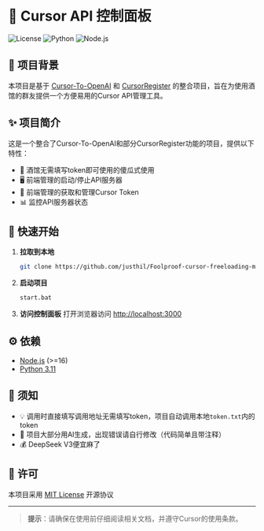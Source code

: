 # 🚀 Cursor API 控制面板

![License](https://img.shields.io/badge/license-MIT-blue.svg)
![Python](https://img.shields.io/badge/python-3.11-green.svg)
![Node.js](https://img.shields.io/badge/node.js-%3E%3D16-blue.svg)

## 📖 项目背景

本项目是基于 [Cursor-To-OpenAI](https://github.com/JiuZ-Chn/Cursor-To-OpenAI) 和 [CursorRegister](https://github.com/JiuZ-Chn/CursorRegister) 的整合项目，旨在为使用酒馆的群友提供一个方便易用的Cursor API管理工具。

## ✨ 项目简介

这是一个整合了Cursor-To-OpenAI和部分CursorRegister功能的项目，提供以下特性：

- 🎯 酒馆无需填写token即可使用的傻瓜式使用
- 🖥️ 前端管理的启动/停止API服务器
- 🔑 前端管理的获取和管理Cursor Token
- 📊 监控API服务器状态

## 🚦 快速开始

1. **拉取到本地**
   ```bash
   git clone https://github.com/justhil/Foolproof-cursor-freeloading-method.git
   ```


2. **启动项目**
   ```bash
   start.bat
   ```

3. **访问控制面板**
   打开浏览器访问 [http://localhost:3000](http://localhost:3000)

## ⚙️ 依赖

- [Node.js](https://nodejs.org/) (>=16)
- [Python 3.11](https://www.python.org/)

## 📌 须知

- 💡 调用时直接填写调用地址无需填写token，项目自动调用本地`token.txt`内的token
- 🤖 项目大部分用AI生成，出现错误请自行修改（代码简单且带注释）
- 💰 DeepSeek V3便宜麻了

## 📜 许可

本项目采用 [MIT License](LICENSE) 开源协议

---

> **提示**：请确保在使用前仔细阅读相关文档，并遵守Cursor的使用条款。
